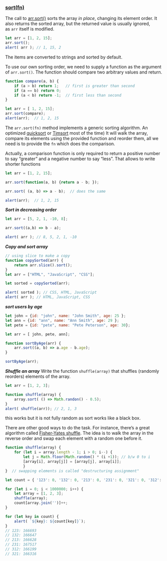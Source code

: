 
### [sort(fn)](https://javascript.info/array-methods#sort-fn)

The call to [arr.sort()](https://developer.mozilla.org/en-US/docs/Web/JavaScript/Reference/Global_Objects/Array/sort) sorts the array _in place_, changing its element order.
It also returns the sorted array, but the returned value is usually ignored, as `arr` itself is modified.

```js
let arr = [1, 2, 15];
arr.sort();
alert( arr ); // 1, 15, 2
```
The items are converted to strings and sorted by default.

To use our own sorting order, we need to supply a function as the argument of `arr.sort()`.
The function should compare two arbitrary values and return.
```js
function compare(a, b) {
	if (a > b) return 1;   // first is greater than second
	if (a == b) return 0;   
	if (a < b) return -1;  // first less than second
}

let arr = [ 1, 2, 15];
arr.sort(compare);
alert(arr);  // 1, 2, 15
```

The `arr.sort(fn)` method implements a generic sorting algorithm. An optimized [quicksort](https://en.wikipedia.org/wiki/Quicksort) or [Timsort](https://en.wikipedia.org/wiki/Timsort) most of the time) It will walk the array, compare its elements using the provided function and reorder them, all we need is to provide the `fn` which does the comparison.

Actually, a comparison function is only required to return a positive number to say “greater” and a negative number to say “less”.
That allows to write shorter functions
```js
let arr = [1, 2, 15];

arr.sort(function(a, b) {return a - b; });

arr.sort( (a, b) => a - b);  // does the same

alert(arr);  // 1, 2, 15
```



***Sort in decreasing order***
```js
let arr = [5, 2, 1, -10, 8];

arr.sort((a,b) => b - a);

alert( arr ); // 8, 5, 2, 1, -10
```

***Copy and sort array***
```js
// using slice to make a copy
function copySorted(arr) {
	return arr.slice().sort();
}
let arr = ["HTML", "JavaScript", "CSS"];

let sorted = copySorted(arr);

alert( sorted ); // CSS, HTML, JavaScript
alert( arr ); // HTML, JavaScript, CSS
```

***sort users by age***
```js
let john = {id: "john", name: "John Smith", age: 25 };
let ann = {id: "ann", name: "Ann Smith", age: 29 };
let pete = {id: "pete", name: "Pete Peterson", age: 30};

let arr = [ john, pete, ann];

function sortByAge(arr) {
	arr.sort((a, b) => a.age - b.age);
}

sortByAge(arr);
```


***Shuffle an array***
Write the function `shuffle(array)` that shuffles (randomly reorders) elements of the array.
```js
let arr = [1, 2, 3];

function shuffle(array) {
	array.sort( () => Math.randon() - 0.5);
}
alert( shuffle(arr)); // 2, 1, 3
```
this works but it is not fully random as sort works like a black box.

There are other good ways to do the task. For instance, there’s a great algorithm called [Fisher-Yates shuffle](https://en.wikipedia.org/wiki/Fisher%E2%80%93Yates_shuffle). The idea is to walk the array in the reverse order and swap each element with a random one before it.
```js
function shuffle(array) {
	for (let i = array.length - 1; i > 0; i--) {
		let j = Math.floor(Math.random() * (i +1)); // b/w 0 to i
		[array[i], array[j]] = [array[j], array[i]];
		}
}  // swapping elements is called "destructuring assignment"

let count = { '123': 0, '132': 0, '213': 0, '231': 0, '321': 0, '312': 0 };

for (let i = 0; i < 1000000; i++) {
	let array = [1, 2, 3];
	shuffle(array);
	count[array.join('')]++;
}

for (let key in count) {
	alert( `${key}: ${count[key]}`);
}
// 123: 166693
// 132: 166647
// 213: 166628
// 231: 167517
// 312: 166199
// 321: 166316
```